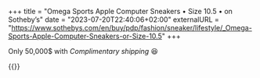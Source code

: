 +++
title = "Omega Sports Apple Computer Sneakers • Size 10.5 • on Sotheby’s"
date = "2023-07-20T22:40:06+02:00"
externalURL = "https://www.sothebys.com/en/buy/pdp/fashion/sneaker/lifestyle/_Omega-Sports-Apple-Computer-Sneakers-or-Size-10.5"
+++

Only 50,000$ with _Complimentary shipping_ 😆

{{<fig
  src="image.jpg"
  alt="Photo of the Omega Sports Apple Computer Sneakers"
  link="https://www.sothebys.com/en/buy/pdp/fashion/sneaker/lifestyle/_Omega-Sports-Apple-Computer-Sneakers-or-Size-10.5">}}

